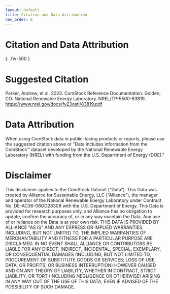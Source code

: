 ```yaml
---
layout: default
title: Citation and Data Attribution
nav_order: 8
---
```


# Citation and Data Attribution
{: .fw-500 }

# Suggested Citation
Parker, Andrew, et al. 2023. ComStock Reference Documentation. Golden, CO: National Renewable Energy Laboratory. NREL/TP-5500-83819. https://www.nrel.gov/docs/fy23osti/83819.pdf 

# Data Attribution
When using ComStock data in public-facing products or reports, please use the suggested citation above or "Data includes information from the ComStock™ dataset developed by the National Renewable Energy Laboratory (NREL) with funding from the U.S. Department of Energy (DOE)."

# Disclaimer
This disclaimer applies to the ComStock Dataset (“Data”). This Data was created by Alliance for Sustainable Energy, LLC (“Alliance”), the manager and operator of the National Renewable Energy Laboratory under Contract No. DE-AC36-08GO28308 with the U.S. Department of Energy. This Data is provided for research purposes only, and Alliance has no obligation to update, confirm the accuracy of, or in any way maintain the Data. Any use of or reliance on the Data is at your own risk. THIS DATA IS PROVIDED BY ALLIANCE "AS IS" AND ANY EXPRESS OR IMPLIED WARRANTIES, INCLUDING, BUT NOT LIMITED TO, THE IMPLIED WARRANTIES OF MERCHANTABILITY AND FITNESS FOR A PARTICULAR PURPOSE ARE DISCLAIMED. IN NO EVENT SHALL ALLIANCE OR CONTRIBUTORS BE LIABLE FOR ANY DIRECT, INDIRECT, INCIDENTAL, SPECIAL, EXEMPLARY, OR CONSEQUENTIAL DAMAGES (INCLUDING, BUT NOT LIMITED TO, PROCUREMENT OF SUBSTITUTE GOODS OR SERVICES; LOSS OF USE, DATA, OR PROFITS; OR BUSINESS INTERRUPTION) HOWEVER CAUSED AND ON ANY THEORY OF LIABILITY, WHETHER IN CONTRACT, STRICT LIABILITY, OR TORT (INCLUDING NEGLIGENCE OR OTHERWISE) ARISING IN ANY WAY OUT OF THE USE OF THIS DATA, EVEN IF ADVISED OF THE POSSIBILITY OF SUCH DAMAGE.

